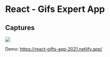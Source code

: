 # React - Gifs Expert App

## Captures

![](https://res.cloudinary.com/cloudfrancisco/image/upload/v1615132156/giftsap_oqebj5.png)

Demo: https://react-gifts-app-2021.netlify.app/
